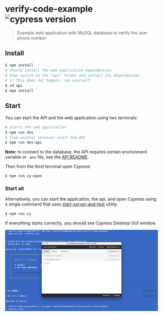 # verify-code-example ![cypress version](https://img.shields.io/badge/cypress-8.3.1-brightgreen)

> Example web application with MySQL database to verify the user phone number

## Install

```bash
$ npm install
# should install the web application dependencies
# then switch to the "api" folder and install its dependencies
# if this does not happen, run yourself:
$ cd api
$ npm install
```

## Start

You can start the API and the web application using two terminals:

```bash
# starts the web application
$ npm run dev
# from another terminal start the API
$ npm run dev:api
```

**Note:** to connect to the database, the API requires certain environment variable or `.env` file, see the [API README](./api/README.md).

Then from the third terminal open Cypress

```bash
$ npm run cy:open
```

### Start all

Alternatively, you can start the application, the api, and open Cypress using a single command that uses [start-server-and-test](https://github.com/bahmutov/start-server-and-test) utility.

```bash
$ npm run cy
```

If everything starts correctly, you should see Cypress Desktop GUI window.

![The app, api, and Cypress started](./images/cy.png)
